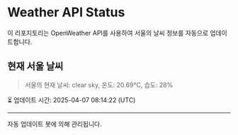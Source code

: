 
# Weather API Status

이 리포지토리는 OpenWeather API를 사용하여 서울의 날씨 정보를 자동으로 업데이트합니다.

## 현재 서울 날씨
> 서울의 현재 날씨: clear sky, 온도: 20.69°C, 습도: 28%

⏳ 업데이트 시간: 2025-04-07 08:14:22 (UTC)

---
자동 업데이트 봇에 의해 관리됩니다.
